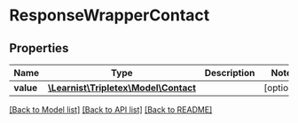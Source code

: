 # ResponseWrapperContact

## Properties
Name | Type | Description | Notes
------------ | ------------- | ------------- | -------------
**value** | [**\Learnist\Tripletex\Model\Contact**](Contact.md) |  | [optional] 

[[Back to Model list]](../../README.md#documentation-for-models) [[Back to API list]](../../README.md#documentation-for-api-endpoints) [[Back to README]](../../README.md)

